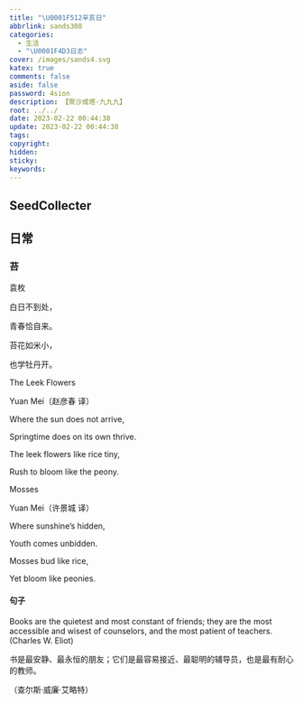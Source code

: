 ```yaml
---
title: "\U0001F512辛亥日"
abbrlink: sands308
categories:
  - 生活
  - "\U0001F4D3日志"
cover: /images/sands4.svg
katex: true
comments: false
aside: false
password: 4sion
description: 【聚沙成塔·九九九】
root: ../../
date: 2023-02-22 00:44:38
update: 2023-02-22 00:44:38
tags:
copyright:
hidden:
sticky:
keywords:
---
```


## SeedCollecter


## 日常

### 苔

袁枚

 

白日不到处，

青春恰自来。

苔花如米小，

也学牡丹开。

 

The Leek Flowers

Yuan Mei（赵彦春 译）

 

Where the sun does not arrive,

Springtime does on its own thrive.

The leek flowers like rice tiny,

Rush to bloom like the peony.

 

Mosses

Yuan Mei（许景城 译）

 

Where sunshine’s hidden,

Youth comes unbidden.

Mosses bud like rice,

Yet bloom like peonies.

#### 句子
Books are the quietest and most constant of friends; they are the most accessible and wisest of counselors, and the most patient of teachers. (Charles W. Eliot)

书是最安静、最永恒的朋友；它们是最容易接近、最聪明的辅导员，也是最有耐心的教师。

（查尔斯·威廉·艾略特）


